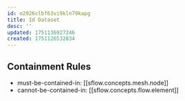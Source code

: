 ```yaml
---
id: o2926clbf63vi9kln79kapg
title: Id Dataset
desc: ''
updated: 1751136927246
created: 1751126532834
---
```



## Containment Rules

- must-be-contained-in: [[sflow.concepts.mesh.node]]
- cannot-be-contained-in: [[sflow.concepts.flow.element]]